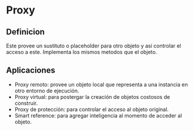 # Proxy
## Definicion 
Este provee un sustituto o placeholder para otro objeto y así controlar el acceso a este. Implementa los mismos metodos que el objeto.
## Aplicaciones
- Proxy remoto: provee un objeto local que representa a una instancia en otro entorno de ejecución.
- Proxy virtual: para postergar la creación de objetos costosos de construir.
- Proxy de protección: para controlar el acceso al objeto original.
- Smart reference: para agregar inteligencia al momento de acceder al objeto.
